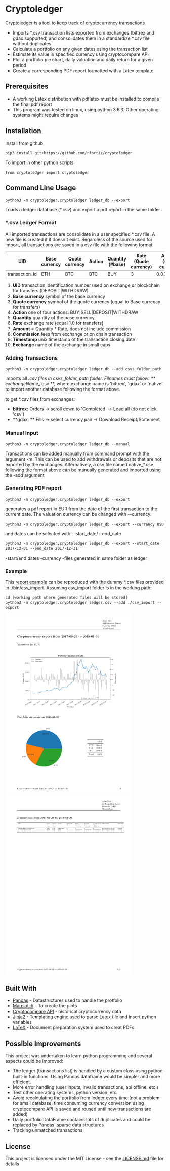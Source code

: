 # Cryptoledger

Cryptoledger is a tool to keep track of cryptocurrency transactions

* Imports *.csv transaction lists exported from exchanges (bittrex and gdax supported) and consolidates them in a standardize *.csv file without duplicates.
* Calculate a portfolio on any given dates using the transaction list
* Estimate its value in specified currency using cryptocompare API
* Plot a portfolio pie chart, daily valuation and daily return for a given period
* Create a corresponding PDF report formatted with a Latex template

## Prerequisites

- A working Latex distribution with pdflatex must be installed to compile the final pdf report
- This program was tested on linux, using python 3.6.3. Other operating systems might require changes

## Installation
Install from github

    pip3 install git+https://github.com/rfortiz/cryptoledger

To import in other python scripts

    from cryptoledger import cryptoledger

## Command Line Usage

    python3 -m cryptoledger.cryptoledger ledger_db --export

Loads a ledger database (*.csv) and export a pdf report in the same folder

### *.csv Ledger Format

All imported transactions are consolidate in a user specified *.csv file. A new file is created if it doesn't exist. Regardless of the source used for import, all transactions are saved in a csv file with the following format:

UID|Base currency|Quote currency|Action|Quantity (#base)|Rate (Quote currency)|Amount (Quote currency)|Commission (Quote currency)|Timestamp|Exchange
-|-|-|-|-|-|-|-|-|-
transaction_id|ETH|BTC|BTC|BUY|3|0.03133112|0.09399336|0.000783278|1512651720|bittrex

1. **UID** transaction identification number used on exchange or blockchain for transfers (DEPOSIT|WITHDRAW)
2. **Base currency** symbol of the base currency
3. **Quote currency** symbol of the quote currency (equal to Base currency for transfers)
4. **Action** one of four actions: BUY|SELL|DEPOSIT|WITHDRAW
5. **Quantity** quantity of the base currency
6. **Rate** exchange rate (equal 1.0 for transfers)
7. **Amount** = Quantity * Rate, does not include commission
8. **Commission** fees from exchange or on chain transaction
9. **Timestamp** unix timestamp of the transaction closing date
10. **Exchange** name of the exchange in small caps


### Adding Transactions

    python3 -m cryptoledger.cryptoledger ledger_db --add csvs_folder_path

imports all *.csv files in csvs_folder_path folder. Filnames must follow:
** exchangeName_*.csv **, where exchange name is 'bittrex', 'gdax' or 'native' to import another database following the format above.

to get *.csv files from exchanges:

* **bittrex:** Orders &rightarrow; scroll down to 'Completed' &rightarrow; Load all (do not click 'csv')
* **gdax: ** Fills &rightarrow; select currency pair &rightarrow; Download Receipt/Statement

### Manual Input

    python3 -m cryptoledger.cryptoledger ledger_db --manual

Transactions can be added manually from command prompt with the argument -m. This can be used to add withdrawals or deposits that are not exported by the exchanges. Alternatively, a csv file named native_*.csv following the format above can be manually generated and imported using the -add argument

### Generating PDF report

    python3 -m cryptoledger.cryptoledger ledger_db --export

generates a pdf report in EUR from the date of the first transaction to the current date. The valuation currency can be changed with --currency:

    python3 -m cryptoledger.cryptoledger ledger_db --export --currency USD

and dates can be selected with --start_date/--end_date

    python3 -m cryptoledger.cryptoledger ledger_db --export --start_date 2017-12-01 --end_date 2017-12-31

-start/end dates
-currency
-files generated in same folder as ledger

### Example
This [report example](docs/report.pdf) can be reproduced with the dummy *.csv files provided in ./bin/csv_import. Assuming csv_import folder is in the working path:

    cd [working path where generated files will be stored]
    python3 -m cryptoledger.cryptoledger ledger.csv --add ./csv_import --export

<img src="docs/pdf_report_example_p1.png" alt="Title" width="400">
<img src="docs/pdf_report_example_p2.png" alt="Title" width="400">

## Built With

* [Pandas](https://pandas.pydata.org/) - Datastructures used to handle the protfolio
* [Matplotlib](https://matplotlib.org) - To create the plots
* [Cryptocompare API](https://www.cryptocompare.com/api/) - historical cryptocurrency data
* [Jinja2](http://jinja.pocoo.org/docs/2.10/) - Templating engine used to parse Latex file and insert python variables
*  [LaTeX](https://www.latex-project.org/) - Document preparation system used to creat PDFs

## Possible Improvements

This project was undertaken to learn python programming and several aspects could be improved:

* The ledger (transactions list) is handled by a custom class using python built-in functions. Using Pandas dataframe would be simpler and more efficient.
* More error handling (user inputs, invalid transactions, api offline, etc.)
* Test other operating systems, python version, etc.
* Avoid recalculating the portfolio from ledger every time (not a problem for small database, time consuming currency conversion using cryptocompare API is saved and reused until new transactions are added)
* Daily portfolio DataFrame contains lots of duplicates and could be replaced by Pandas' sparse data structures
* Tracking unmatched transactions

## License

This project is licensed under the MIT License - see the [LICENSE.md](LICENSE.md) file for details





